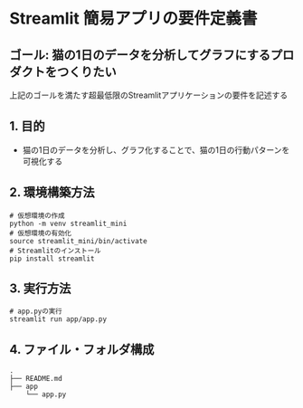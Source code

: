 # Streamlit 簡易アプリの要件定義書

## ゴール: 猫の1日のデータを分析してグラフにするプロダクトをつくりたい

上記のゴールを満たす超最低限のStreamlitアプリケーションの要件を記述する

## 1. 目的
- 猫の1日のデータを分析し、グラフ化することで、猫の1日の行動パターンを可視化する

## 2. 環境構築方法
```
# 仮想環境の作成
python -m venv streamlit_mini
# 仮想環境の有効化
source streamlit_mini/bin/activate
# Streamlitのインストール
pip install streamlit
```

## 3. 実行方法
```
# app.pyの実行
streamlit run app/app.py
```

## 4. ファイル・フォルダ構成
```
.
├── README.md
├── app
    └── app.py
```